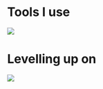 <h1>Tools I use</h1>
<p>
  <a href="https://skillicons.dev">
    <img src="https://skillicons.dev/icons?i=postman,netlify,vercel,anaconda,vscode,idea,pycharm" />
  </a>
</p>

<h1>Levelling up on</h1>
<a href="https://skillicons.dev">
    <img src="https://skillicons.dev/icons?i=java,spring,python,sklearn,mysql" />
  </a>

  
<!---
lambdaYouth/lambdaYouth is a ✨ special ✨ repository because its `README.md` (this file) appears on your GitHub profile.
You can click the Preview link to take a look at your changes.
--->
